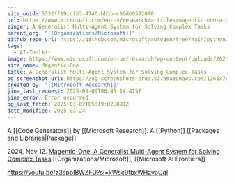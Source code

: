 ```yaml
---
site_uuid: 5332ff19-cf53-4740-bb3b-c86d695920f0
url: https://www.microsoft.com/en-us/research/articles/magentic-one-a-generalist-multi-agent-system-for-solving-complex-tasks/
zinger: A Generalist Multi-Agent System for Solving Complex Tasks
parent_org: "[[Organizations/Microsoft]]"
github_repo_url: https://github.com/microsoft/autogen/tree/main/python/packages/autogen-magentic-one
tags:
  - AI-Toolkit
image: https://www.microsoft.com/en-us/research/wp-content/uploads/2024/11/magentic-blog-1-1024x577.png
site_name: Magentic-One
title: A Generalist Multi-Agent System for Solving Complex Tasks
og_screenshot_url: https://og-screenshots-prod.s3.amazonaws.com/1366x768/80/false/90faaadaa6bbd726a13e7650bd3489ac07b1df9140b8baa76b86f16605ee9dd2.jpeg
created_by: "[[Microsoft Research]]"
jina_last_request: 2025-03-09T06:45:14.415Z
jina_error: Error occurred
og_last_fetch: 2025-03-07T05:19:02.891Z
date_modified: 2025-03-24
---
```




A [[Code Generators]] by [[Microsoft Research]]. A [[Python]] [[Packages and Libraries|Package]]


2024, Nov 12. [Magentic-One: A Generalist Multi-Agent System for Solving Complex Tasks](https://www.microsoft.com/en-us/research/articles/magentic-one-a-generalist-multi-agent-system-for-solving-complex-tasks/) [[Organizations/Microsoft]], [[Microsoft AI Frontiers]]

https://youtu.be/z3spbIBWZFU?si=kWsc9tbxWHzvoCqI
